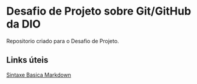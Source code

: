 # Desafio de Projeto sobre Git/GitHub da DIO
Repositorio criado para o Desafio de Projeto.

## Links úteis
[Sintaxe Basica Markdown](https://markdownguide.org/basic-syntax/)

